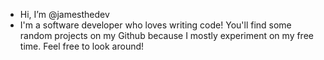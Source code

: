 - Hi, I’m @jamesthedev
- I'm a software developer who loves writing code! You'll find some random projects on my Github because I mostly experiment on my free time. Feel free to look around!
